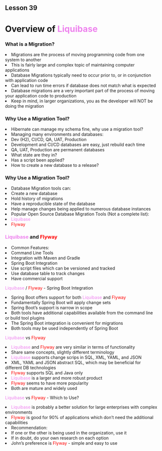 ## Lesson 39 
#  Overview of <span style="color:violet">Liquibase</span>

### What is a Migration?
<li> Migrations are the process of moving programming code from one system to another
<li> This is fairly large and complex topic of maintaining computer applications
<li> Database Migrations typically need to occur prior to, or in conjunction with application code
<li> Can lead to run time errors if database does not match what is expected
<li> Database migrations are a very important part of the process of moving your application code to
production
<li> Keep in mind, in larger organizations, you as the developer will NOT be doing the migration

### Why Use a Migration Tool?
<li> Hibernate can manage my schema fine, why use a migration tool?
<li> Managing many environments and databases:
<li> Dev (H2), CI/CD, QA, UAT, Production
<li> Development and CI/CD databases are easy, just rebuild each time
<li> QA, UAT, Production are permanent databases
<li> What state are they in?
<li> Has a script been applied?
<li> How to create a new database to a release?

### Why Use a Migration Tool?
<li> Database Migration tools can:
<li> Create a new database
<li> Hold history of migrations
<li> Have a reproducible state of the database
<li> Help manage changes being applied to numerous database instances
<li> Popular Open Source Database Migration Tools (Not a complete list):
<li> <span style="color:violet">Liquibase</span>
<li> <span style="color:red">Flyway</span>

### <span style="color:violet">Liquibase</span> and <span style="color:red">Flyway</span>
<li> Common Features:
<li> Command Line Tools
<li> Integration with Maven and Gradle
<li> Spring Boot Integration
<li> Use script files which can be versioned and tracked
<li> Use database table to track changes
<li> Have commercial support

<span style="color:violet">Liquibase</span> / <span style="color:red">Flyway</span> - Spring Boot Integration
<li> Spring Boot offers support for both <span style="color:violet">Liquibase</span> and <span style="color:red">Flyway</span>
<li> Fundamentally Spring Boot will apply change sets
<li> Spring Boot’s support is narrow in scope
<li> Both tools have additional capabilities available from the command line or build tool plugins
<li> The Spring Boot integration is convenient for migrations
<li> Both tools may be used independently of Spring Boot

<span style="color:violet">Liquibase</span> vs <span style="color:red">Flyway</span>
<li> <span style="color:violet">Liquibase</span> and <span style="color:red">Flyway</span> are very similar in terms of functionality
<li> Share same concepts, slightly different terminology
<li> <span style="color:violet">Liquibase</span> supports change scrips in SQL, XML, YAML, and JSON
<li> XML, YAML and JSON abstract SQL, which may be beneficial for different DB technologies
<li> <span style="color:red">Flyway</span> supports SQL and Java only
<li> <span style="color:violet">Liquibase</span> is a larger and more robust product
<li> <span style="color:red">Flyway</span> seems to have more popularity
<li> Both are mature and widely used

<span style="color:violet">Liquibase</span> vs <span style="color:red">Flyway</span> - Which to Use?
<li> <span style="color:violet">Liquibase</span> is probably a better solution for large enterprises with complex environments
<li> <span style="color:red">Flyway</span> is good for 90% of applications which don’t need the additional capabilities
<li> Recommendation:
<li> If one or the other is being used in the organization, use it
<li> If in doubt, do your own research on each option
<li> John’s preference is <span style="color:red">Flyway</span> - simple and easy to use